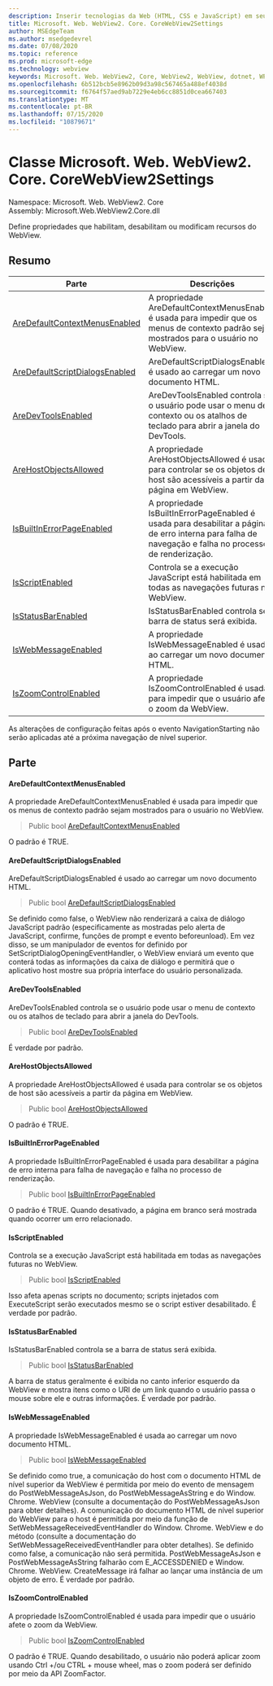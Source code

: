 ```yaml
---
description: Inserir tecnologias da Web (HTML, CSS e JavaScript) em seus aplicativos nativos com o controle WebView2 do Microsoft Edge
title: Microsoft. Web. WebView2. Core. CoreWebView2Settings
author: MSEdgeTeam
ms.author: msedgedevrel
ms.date: 07/08/2020
ms.topic: reference
ms.prod: microsoft-edge
ms.technology: webview
keywords: Microsoft. Web. WebView2, Core, WebView2, WebView, dotnet, WPF, WinForms, app, Edge, CoreWebView2, CoreWebView2Controller, controle do navegador, Edge HTML, Microsoft. Web. WebView2. Core. CoreWebView2Settings
ms.openlocfilehash: 6b512bcb5e8962b09d3a98c567465a488ef4038d
ms.sourcegitcommit: f6764f57aed9ab7229e4eb6cc8851d0cea667403
ms.translationtype: MT
ms.contentlocale: pt-BR
ms.lasthandoff: 07/15/2020
ms.locfileid: "10879671"
---
```

# Classe Microsoft. Web. WebView2. Core. CoreWebView2Settings 

Namespace: Microsoft. Web. WebView2. Core \
Assembly: Microsoft.Web.WebView2.Core.dll

Define propriedades que habilitam, desabilitam ou modificam recursos do WebView.

## Resumo

 Parte                        | Descrições
--------------------------------|---------------------------------------------
[AreDefaultContextMenusEnabled](#aredefaultcontextmenusenabled) | A propriedade AreDefaultContextMenusEnabled é usada para impedir que os menus de contexto padrão sejam mostrados para o usuário no WebView.
[AreDefaultScriptDialogsEnabled](#aredefaultscriptdialogsenabled) | AreDefaultScriptDialogsEnabled é usado ao carregar um novo documento HTML.
[AreDevToolsEnabled](#aredevtoolsenabled) | AreDevToolsEnabled controla se o usuário pode usar o menu de contexto ou os atalhos de teclado para abrir a janela do DevTools.
[AreHostObjectsAllowed](#arehostobjectsallowed) | A propriedade AreHostObjectsAllowed é usada para controlar se os objetos de host são acessíveis a partir da página em WebView.
[IsBuiltInErrorPageEnabled](#isbuiltinerrorpageenabled) | A propriedade IsBuiltInErrorPageEnabled é usada para desabilitar a página de erro interna para falha de navegação e falha no processo de renderização.
[IsScriptEnabled](#isscriptenabled) | Controla se a execução JavaScript está habilitada em todas as navegações futuras no WebView.
[IsStatusBarEnabled](#isstatusbarenabled) | IsStatusBarEnabled controla se a barra de status será exibida.
[IsWebMessageEnabled](#iswebmessageenabled) | A propriedade IsWebMessageEnabled é usada ao carregar um novo documento HTML.
[IsZoomControlEnabled](#iszoomcontrolenabled) | A propriedade IsZoomControlEnabled é usada para impedir que o usuário afete o zoom da WebView.

As alterações de configuração feitas após o evento NavigationStarting não serão aplicadas até a próxima navegação de nível superior.

## Parte

#### AreDefaultContextMenusEnabled 

A propriedade AreDefaultContextMenusEnabled é usada para impedir que os menus de contexto padrão sejam mostrados para o usuário no WebView.

> Public bool [AreDefaultContextMenusEnabled](#aredefaultcontextmenusenabled)

O padrão é TRUE.

#### AreDefaultScriptDialogsEnabled 

AreDefaultScriptDialogsEnabled é usado ao carregar um novo documento HTML.

> Public bool [AreDefaultScriptDialogsEnabled](#aredefaultscriptdialogsenabled)

Se definido como false, o WebView não renderizará a caixa de diálogo JavaScript padrão (especificamente as mostradas pelo alerta de JavaScript, confirme, funções de prompt e evento beforeunload). Em vez disso, se um manipulador de eventos for definido por SetScriptDialogOpeningEventHandler, o WebView enviará um evento que conterá todas as informações da caixa de diálogo e permitirá que o aplicativo host mostre sua própria interface do usuário personalizada.

#### AreDevToolsEnabled 

AreDevToolsEnabled controla se o usuário pode usar o menu de contexto ou os atalhos de teclado para abrir a janela do DevTools.

> Public bool [AreDevToolsEnabled](#aredevtoolsenabled)

É verdade por padrão.

#### AreHostObjectsAllowed 

A propriedade AreHostObjectsAllowed é usada para controlar se os objetos de host são acessíveis a partir da página em WebView.

> Public bool [AreHostObjectsAllowed](#arehostobjectsallowed)

O padrão é TRUE.

#### IsBuiltInErrorPageEnabled 

A propriedade IsBuiltInErrorPageEnabled é usada para desabilitar a página de erro interna para falha de navegação e falha no processo de renderização.

> Public bool [IsBuiltInErrorPageEnabled](#isbuiltinerrorpageenabled)

O padrão é TRUE. Quando desativado, a página em branco será mostrada quando ocorrer um erro relacionado.

#### IsScriptEnabled 

Controla se a execução JavaScript está habilitada em todas as navegações futuras no WebView.

> Public bool [IsScriptEnabled](#isscriptenabled)

Isso afeta apenas scripts no documento; scripts injetados com ExecuteScript serão executados mesmo se o script estiver desabilitado. É verdade por padrão.

#### IsStatusBarEnabled 

IsStatusBarEnabled controla se a barra de status será exibida.

> Public bool [IsStatusBarEnabled](#isstatusbarenabled)

A barra de status geralmente é exibida no canto inferior esquerdo da WebView e mostra itens como o URI de um link quando o usuário passa o mouse sobre ele e outras informações. É verdade por padrão.

#### IsWebMessageEnabled 

A propriedade IsWebMessageEnabled é usada ao carregar um novo documento HTML.

> Public bool [IsWebMessageEnabled](#iswebmessageenabled)

Se definido como true, a comunicação do host com o documento HTML de nível superior da WebView é permitida por meio do evento de mensagem do PostWebMessageAsJson, do PostWebMessageAsString e do Window. Chrome. WebView (consulte a documentação do PostWebMessageAsJson para obter detalhes). A comunicação do documento HTML de nível superior do WebView para o host é permitida por meio da função de SetWebMessageReceivedEventHandler do Window. Chrome. WebView e do método (consulte a documentação do SetWebMessageReceivedEventHandler para obter detalhes). Se definido como false, a comunicação não será permitida. PostWebMessageAsJson e PostWebMessageAsString falharão com E_ACCESSDENIED e Window. Chrome. WebView. CreateMessage irá falhar ao lançar uma instância de um objeto de erro. É verdade por padrão.

#### IsZoomControlEnabled 

A propriedade IsZoomControlEnabled é usada para impedir que o usuário afete o zoom da WebView.

> Public bool [IsZoomControlEnabled](#iszoomcontrolenabled)

O padrão é TRUE. Quando desabilitado, o usuário não poderá aplicar zoom usando Ctrl +/ou CTRL + mouse wheel, mas o zoom poderá ser definido por meio da API ZoomFactor.

